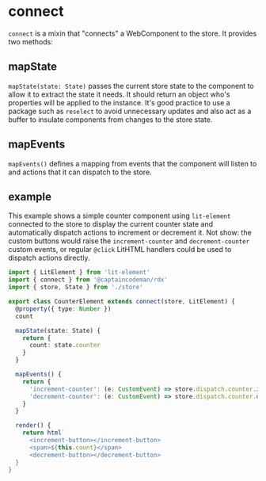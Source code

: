 # connect

`connect` is a mixin that "connects" a WebComponent to the store. It provides two methods:

## mapState

`mapState(state: State)` passes the current store state to the component to allow it to extract the state it needs. It should return an object who's properties will be applied to the instance. It's good practice to use a package such as `reselect` to avoid unnecessary updates and also act as a buffer to insulate components from changes to the store state.

## mapEvents

`mapEvents()` defines a mapping from events that the component will listen to and actions that it can dispatch to the store.

## example

This example shows a simple counter component using `lit-element` connected to the store to display the current counter state and automatically dispatch actions to increment or decrement it. Not show: the custom buttons would raise the `increment-counter` and `decrement-counter` custom events, or regular `@click` LitHTML handlers could be used to dispatch actions directly.

```ts
import { LitElement } from 'lit-element'
import { connect } from '@captaincodeman/rdx'
import { store, State } from './store'

export class CounterElement extends connect(store, LitElement) {
  @property({ type: Number })
  count

  mapState(state: State) {
    return {
      count: state.counter
    }
  }

  mapEvents() {
    return {
      'increment-counter': (e: CustomEvent) => store.dispatch.counter.increment(),
      'decrement-counter': (e: CustomEvent) => store.dispatch.counter.decrement(),
    }
  }

  render() {
    return html`
      <increment-button></increment-button>
      <span>${this.count}</span>
      <decrement-button></decrement-button>
  }
}
```
